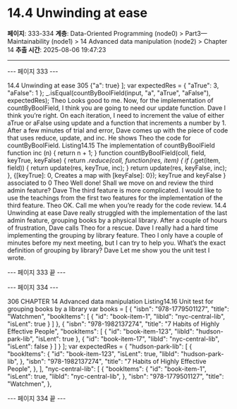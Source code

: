 # 14.4 Unwinding at ease

**페이지**: 333-334
**계층**: Data-Oriented Programming (node0) > Part3—Maintainability (node1) > 14 Advanced data manipulation (node2) > Chapter 14
**추출 시간**: 2025-08-06 19:47:23

---


--- 페이지 333 ---

14.4 Unwinding at ease 305
{"a": true}
];
var expectedRes = {
"aTrue": 3,
"aFalse": 1
};
_.isEqual(countByBoolField(input, "a", "aTrue", "aFalse"), expectedRes);
Theo Looks good to me. Now, for the implementation of countByBoolField, I
think you are going to need our update function.
Dave I think you’re right. On each iteration, I need to increment the value of either
aTrue or aFalse using update and a function that increments a number by 1.
After a few minutes of trial and error, Dave comes up with the piece of code that uses
reduce, update, and inc. He shows Theo the code for countByBoolField.
Listing14.15 The implementation of countByBoolField
function inc (n) {
return n + 1;
}
function countByBoolField(coll, field, keyTrue, keyFalse) {
return _.reduce(coll, function(res, item) {
if (_.get(item, field)) {
return update(res, keyTrue, inc);
}
return update(res, keyFalse, inc);
}, {[keyTrue]: 0,
Creates a map with
[keyFalse]: 0});
keyTrue and keyFalse
}
associated to 0
Theo Well done! Shall we move on and review the third admin feature?
Dave The third feature is more complicated. I would like to use the teachings from
the first two features for the implementation of the third feature.
Theo OK. Call me when you’re ready for the code review.
14.4 Unwinding at ease
Dave really struggled with the implementation of the last admin feature, grouping books
by a physical library. After a couple of hours of frustration, Dave calls Theo for a rescue.
Dave I really had a hard time implementing the grouping by library feature.
Theo I only have a couple of minutes before my next meeting, but I can try to help
you. What’s the exact definition of grouping by library?
Dave Let me show you the unit test I wrote.

--- 페이지 333 끝 ---


--- 페이지 334 ---

306 CHAPTER 14 Advanced data manipulation
Listing14.16 Unit test for grouping books by a library
var books = [
{
"isbn": "978-1779501127",
"title": "Watchmen",
"bookItems": [
{
"id": "book-item-1",
"libId": "nyc-central-lib",
"isLent": true
}
]
},
{
"isbn": "978-1982137274",
"title": "7 Habits of Highly Effective People",
"bookItems": [
{
"id": "book-item-123",
"libId": "hudson-park-lib",
"isLent": true
},
{
"id": "book-item-17",
"libId": "nyc-central-lib",
"isLent": false
}
]
}
];
var expectedRes =
{
"hudson-park-lib": [
{
"bookItems": {
"id": "book-item-123",
"isLent": true,
"libId": "hudson-park-lib",
},
"isbn": "978-1982137274",
"title": "7 Habits of Highly Effective People",
},
],
"nyc-central-lib": [
{
"bookItems": {
"id": "book-item-1",
"isLent": true,
"libId": "nyc-central-lib",
},
"isbn": "978-1779501127",
"title": "Watchmen",
},

--- 페이지 334 끝 ---
